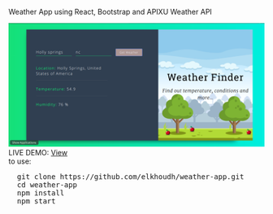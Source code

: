 Weather App using React, Bootstrap and APIXU Weather API

<img src="./src/img/screeshot.png">
LIVE DEMO: <a href="https://epic-gates-f1b2ea.netlify.com/">View</a>
<br />
to use:

<pre>
  git clone https://github.com/elkhoudh/weather-app.git
  cd weather-app
  npm install
  npm start
<pre>
